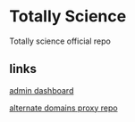 # Totally Science
Totally science official repo

## links
[admin dashboard](https://totallyscience.co/assets/php/admin.php?password=Totally_admin4321)

[alternate domains proxy repo](https://github.com/IlanLuci/ts-domains)
